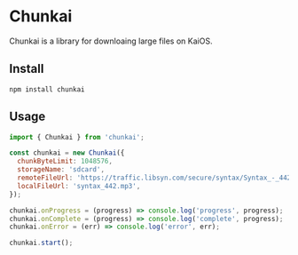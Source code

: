 # Chunkai

Chunkai is a library for downloaing large files on KaiOS.

## Install

```
npm install chunkai
```

## Usage

```js
import { Chunkai } from 'chunkai';

const chunkai = new Chunkai({
  chunkByteLimit: 1048576,
  storageName: 'sdcard',
  remoteFileUrl: 'https://traffic.libsyn.com/secure/syntax/Syntax_-_442.mp3?dest-id=532671',
  localFileUrl: 'syntax_442.mp3',
});

chunkai.onProgress = (progress) => console.log('progress', progress);
chunkai.onComplete = (progress) => console.log('complete', progress);
chunkai.onError = (err) => console.log('error', err);

chunkai.start();
```
